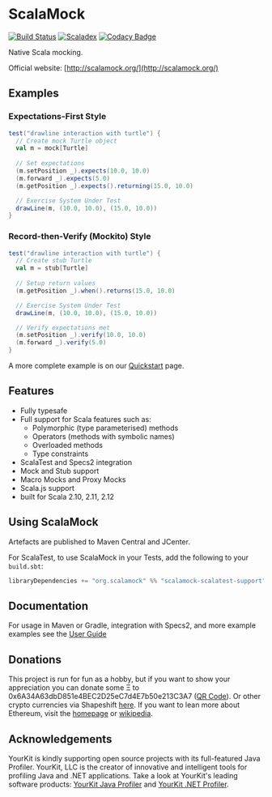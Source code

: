 # ScalaMock 
[![Build Status](https://travis-ci.org/paulbutcher/ScalaMock.svg?branch=master)](https://travis-ci.org/paulbutcher/ScalaMock) [![Scaladex](https://index.scala-lang.org/paulbutcher/scalamock/scalamock/latest.svg?color=orange)](https://index.scala-lang.org/paulbutcher/scalamock) [![Codacy Badge](https://api.codacy.com/project/badge/Grade/d7250cea177b468c94bb07eb8d3366a4)](https://www.codacy.com/app/barkhorn/ScalaMock?utm_source=github.com&amp;utm_medium=referral&amp;utm_content=paulbutcher/ScalaMock&amp;utm_campaign=Badge_Grade)

Native Scala mocking.

Official website: [http://scalamock.org/](http://scalamock.org/)

## Examples

### Expectations-First Style

```scala
test("drawline interaction with turtle") {
  // Create mock Turtle object
  val m = mock[Turtle]
  
  // Set expectations
  (m.setPosition _).expects(10.0, 10.0)
  (m.forward _).expects(5.0)
  (m.getPosition _).expects().returning(15.0, 10.0)

  // Exercise System Under Test
  drawLine(m, (10.0, 10.0), (15.0, 10.0))
}
```

### Record-then-Verify (Mockito) Style

```scala
test("drawline interaction with turtle") {
  // Create stub Turtle
  val m = stub[Turtle]
  
  // Setup return values
  (m.getPosition _).when().returns(15.0, 10.0)

  // Exercise System Under Test
  drawLine(m, (10.0, 10.0), (15.0, 10.0))

  // Verify expectations met
  (m.setPosition _).verify(10.0, 10.0)
  (m.forward _).verify(5.0)
}
```

A more complete example is on our [Quickstart](http://scalamock.org/quick-start/) page.

## Features

* Fully typesafe
* Full support for Scala features such as:
  * Polymorphic (type parameterised) methods
  * Operators (methods with symbolic names)
  * Overloaded methods
  * Type constraints
* ScalaTest and Specs2 integration
* Mock and Stub support
* Macro Mocks and Proxy Mocks
* Scala.js support
* built for Scala 2.10, 2.11, 2.12

## Using ScalaMock

Artefacts are published to Maven Central and JCenter.

For ScalaTest, to use ScalaMock in your Tests, add the following to your `build.sbt`:

```scala
libraryDependencies += "org.scalamock" %% "scalamock-scalatest-support" % "3.6.0" % Test
```

## Documentation

For usage in Maven or Gradle, integration with Specs2, and more example examples see the [User Guide](http://scalamock.org/user-guide/)

## Donations

This project is run for fun as a hobby, but if you want to show your appreciation you can donate some Ξ to 0x6A34A63dbD851e4BEC2D25eC7d4E7b50e213C3A7 ([QR Code](https://chart.googleapis.com/chart?chs=300x300&cht=qr&chl=0x6A34A63dbD851e4BEC2D25eC7d4E7b50e213C3A7&choe=UTF-8)). Or other crypto currencies via Shapeshift [here](https://shapeshift.io/shifty.html?destination=0x6A34A63dbD851e4BEC2D25eC7d4E7b50e213C3A7&output=ETH). If you want to lean more about Ethereum, visit the [homepage](https://www.ethereum.org/) or [wikipedia](https://en.wikipedia.org/wiki/Ethereum).

## Acknowledgements

YourKit is kindly supporting open source projects with its full-featured Java Profiler.
YourKit, LLC is the creator of innovative and intelligent tools for profiling
Java and .NET applications. Take a look at YourKit's leading software products:
[YourKit Java Profiler](http://www.yourkit.com/java/profiler/index.jsp) and
[YourKit .NET Profiler](http://www.yourkit.com/.net/profiler/index.jsp).
